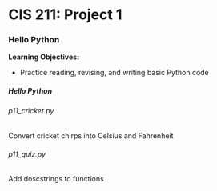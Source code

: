# CIS 211: Project 1
### Hello Python

**Learning Objectives:**

- Practice reading, revising, and writing basic Python code

##### Hello Python
###### p11_cricket.py
Convert cricket chirps into Celsius and Fahrenheit
###### p11_quiz.py
Add doscstrings to functions
